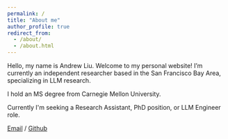 ```yaml
---
permalink: /
title: "About me"
author_profile: true
redirect_from: 
  - /about/
  - /about.html
---
```


Hello, my name is Andrew Liu. Welcome to my personal website! I’m currently an independent researcher based in the San Francisco Bay Area, specializing in LLM research.

I hold an MS degree from Carnegie Mellon University.

Currently I'm seeking a Research Assistant, PhD position, or LLM Engineer role.

[Email](mailto:aergneh541@gmail.com) / [Github](https://github.com/Aergneh)
